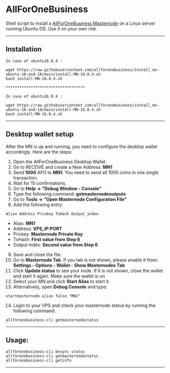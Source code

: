 # AllForOneBusiness
Shell script to install a [AllForOneBusiness Masternode](http://allforonebusiness.org/) on a Linux server running Ubuntu OS. Use it on your own risk.
***

## Installation
```
In case of ubuntu18.0.4 :

wget https://raw.githubusercontent.com/allforonebusiness/install_mn-ubuntu-16-and-18/main/install-MN-18.0.4.sh
bash install-MN-18.0.4.sh

***********************************

In case of ubuntu16.0.4 :

wget https://raw.githubusercontent.com/allforonebusiness/install_mn-ubuntu-16-and-18/main/install-MN-16.0.4.sh
bash install-MN-16.0.4.sh
```
***

## Desktop wallet setup  

After the MN is up and running, you need to configure the desktop wallet accordingly. Here are the steps:  
1. Open the AllForOneBusiness Desktop Wallet.  
2. Go to RECEIVE and create a New Address: **MN1**  
3. Send **1000** AFO to **MN1**. You need to send all 1000 coins in one single transaction.
4. Wait for 15 confirmations.  
5. Go to **Help -> "Debug Window - Console"**  
6. Type the following command: **getmasternodeoutputs**
7. Go to  **Tools -> "Open Masternode Configuration File"**
8. Add the following entry:
```
Alias Address Privkey TxHash Output_index
```
* Alias: **MN1**
* Address: **VPS_IP:PORT**
* Privkey: **Masternode Private Key**
* TxHash: **First value from Step 6**
* Output index:  **Second value from Step 6**
9. Save and close the file.
10. Go to **Masternode Tab**. If you tab is not shown, please enable it from: **Settings - Options - Wallet - Show Masternodes Tab**
11. Click **Update status** to see your node. If it is not shown, close the wallet and start it again. Make sure the wallet is un
12. Select your MN and click **Start Alias** to start it.
13. Alternatively, open **Debug Console** and type:
```
startmasternode alias false "MN1"
```
14. Login to your VPS and check your masternode status by running the following command:.
```
allforonebusiness-cli getmasternodestatus
```
***

## Usage:
```
allforonebusiness-cli mnsync status
allforonebusiness-cli getmasternodestatus  
allforonebusiness-cli getinfo
```

***

